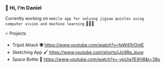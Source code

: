 ### 👋 Hi, I’m Daniel
Currently working on
`mobile app for solving jigsaw puzzles using computer vision and machine learning` 🧩📱🤖

<!---
daCFniel/daCFniel is a ✨ special ✨ repository because its `README.md` (this file) appears on your GitHub profile.
You can click the Preview link to take a look at your changes.
--->

⭐ Projects
- Tripid Attack 👽 https://www.youtube.com/watch?v=fqW41IrOntE
- Sketching App 🖌️ https://www.youtube.com/shorts/jJoSRe_ipuw
- Space Bottle 🚀 https://www.youtube.com/watch?v=-vpUiq7EXH8&t=38s
